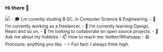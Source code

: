 ### Hi there 👋

<img src="https://media-exp1.licdn.com/dms/image/C5616AQHzWX5SZLs22Q/profile-displaybackgroundimage-shrink_350_1400/0/1645400603943?e=1653523200&v=beta&t=xeVFN-ZbTkKQtQm9zdXh4Ga_0kDHgiGd0e8Ne--OImY"/>
- 🎓 I,m curently studing B.SC. in Computer Science & Engineering. 
- 🔭 I’m currently working as a freelancer.
- 🌱 I’m currently learning Django, React and so on.
- 👯 I’m looking to collaborate on open source projects.
- 💬 Ask me about my hobbies
- 📫 How to reach me: twitter/Whatsapp
- 😄 Pronouns: anything you like.
- ⚡ Fun fact: I always think high.
